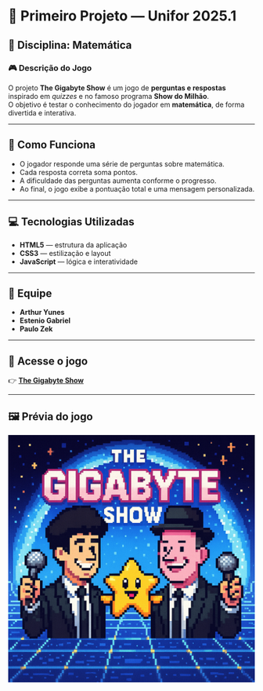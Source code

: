 # 🧮 **Primeiro Projeto — Unifor 2025.1**

## 📘 **Disciplina:** Matemática

### 🎮 **Descrição do Jogo**
O projeto **The Gigabyte Show** é um jogo de **perguntas e respostas** inspirado em *quizzes* e no famoso programa **Show do Milhão**.  
O objetivo é testar o conhecimento do jogador em **matemática**, de forma divertida e interativa.

---

## 🧠 **Como Funciona**
- O jogador responde uma série de perguntas sobre matemática.
- Cada resposta correta soma pontos.
- A dificuldade das perguntas aumenta conforme o progresso.
- Ao final, o jogo exibe a pontuação total e uma mensagem personalizada.

---

## 💻 **Tecnologias Utilizadas**
- **HTML5** — estrutura da aplicação
- **CSS3** — estilização e layout
- **JavaScript** — lógica e interatividade

---

## 👥 **Equipe**
- **Arthur Yunes**
- **Estenio Gabriel**
- **Paulo Zek**

---

## 🔗 **Acesse o jogo**
👉 [**The Gigabyte Show**](https://esteniogabriel.github.io/Gigabyte-Show/)

---

## 🖼️ **Prévia do jogo**
![](/image/logo1.PNG)
